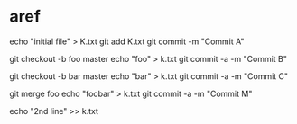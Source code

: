 # aref
echo "initial file" > K.txt
git add K.txt
git commit -m "Commit A"

git checkout -b foo master
echo "foo" > k.txt
git commit -a -m "Commit B"

git checkout -b bar master
echo "bar" > k.txt
git commit -a -m "Commit C"

git merge foo
echo "foobar" > k.txt
git commit -a -m "Commit M"

echo "2nd line" >> k.txt

